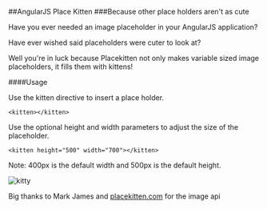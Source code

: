 ##AngularJS Place Kitten
###Because other place holders aren't as cute

Have you ever needed an image placeholder in your AngularJS application?

Have ever wished said placeholders were cuter to look at?

Well you're in luck because Placekitten not only makes variable sized image placeholders, it fills them with kittens!

####Usage
    
  Use the kitten directive to insert a place holder.
  
    <kitten></kitten>
    
  Use the optional height and width parameters to adjust the size of the placeholder.
  
    <kitten height="500" width="700"></kitten>
  
  Note: 400px is the default width and 500px is the default height.
  
  
  ![kitty](http://placekitten.com/g/400/500)
  
  

Big thanks to Mark James and [placekitten.com](http://placekitten.com) for the image api

